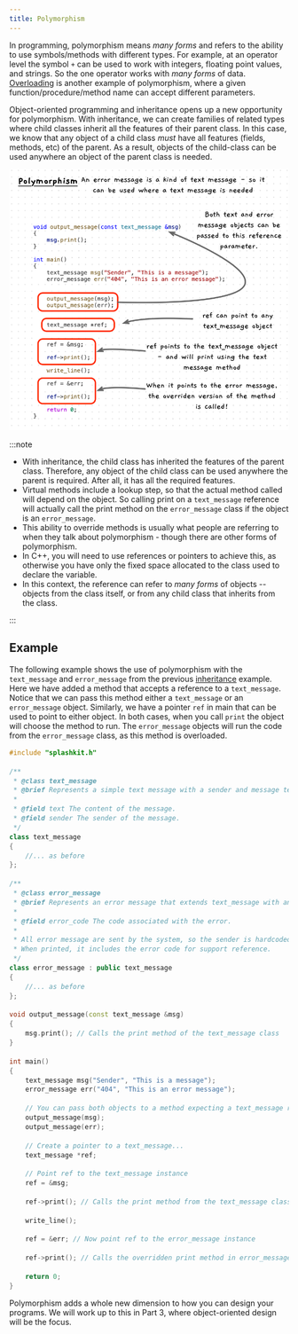 ```yaml
---
title: Polymorphism
---
```


In programming, polymorphism means *many forms* and refers to the ability to use symbols/methods with different types. For example, at an operator level the symbol `+` can be used to work with integers, floating point values, and strings. So the one operator works with *many forms* of data. [Overloading](/book/part-2-organised-code/2-organising-code/2-trailside/09-overloading) is another example of polymorphism, where a given function/procedure/method name can accept different parameters.

Object-oriented programming and inheritance opens up a new opportunity for polymorphism. With inheritance, we can create families of related types where child classes inherit all the features of their parent class. In this case, we know that any object of a child class *must* have all features (fields, methods, etc) of the parent. As a result, objects of the child-class can be used anywhere an object of the parent class is needed.

![Illustration of polymorphsim](./images/polymorphism.png)

:::note

- With inheritance, the child class has inherited the features of the parent class. Therefore, any object of the child class can be used anywhere the parent is required. After all, it has all the required features.
- Virtual methods include a lookup step, so that the actual method called will depend on the object. So calling print on a `text_message` reference will actually call the print method on the `error_message` class if the object is an `error_message`.
- This ability to override methods is usually what people are referring to when they talk about polymorphism - though there are other forms of polymorphism.
- In C++, you will need to use references or pointers to achieve this, as otherwise you have only the fixed space allocated to the class used to declare the variable.
- In this context, the reference can refer to *many forms* of objects -- objects from the class itself, or from any child class that inherits from the class.

:::

## Example

The following example shows the use of polymorphism with the `text_message` and `error_message` from the previous [inheritance](/book/part-2-organised-code/7-member-functions/0-panorama/03-inheritance) example. Here we have added a method that accepts a reference to a `text_message`. Notice that we can pass this method either a `text_message` or an `error_message` object. Similarly, we have a pointer `ref` in main that can be used to point to either object. In both cases, when you call `print` the object will choose the method to run. The `error_message` objects will run the code from the `error_message` class, as this method is overloaded.

```cpp {29-32,36-57}
#include "splashkit.h"

/**
 * @class text_message
 * @brief Represents a simple text message with a sender and message text.
 *
 * @field text The content of the message.
 * @field sender The sender of the message.
 */
class text_message
{
    //... as before
};

/**
 * @class error_message
 * @brief Represents an error message that extends text_message with an error code.
 * 
 * @field error_code The code associated with the error.
 * 
 * All error message are sent by the system, so the sender is hardcoded to "System".
 * When printed, it includes the error code for support reference.
 */
class error_message : public text_message
{
    //... as before
};

void output_message(const text_message &msg)
{
    msg.print(); // Calls the print method of the text_message class
}

int main()
{
    text_message msg("Sender", "This is a message");
    error_message err("404", "This is an error message");

    // You can pass both objects to a method expecting a text_message reference
    output_message(msg);
    output_message(err);

    // Create a pointer to a text_message...
    text_message *ref;
    
    // Point ref to the text_message instance
    ref = &msg;

    ref->print(); // Calls the print method from the text_message class

    write_line();

    ref = &err; // Now point ref to the error_message instance

    ref->print(); // Calls the overridden print method in error_message

    return 0;
}
```

Polymorphism adds a whole new dimension to how you can design your programs. We will work up to this in Part 3, where object-oriented design will be the focus.
